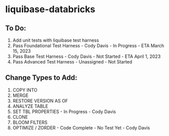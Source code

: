# liquibase-databricks

## To Do: 

1. Add unit tests with liquibase test harness
2. Pass Foundational Test Harness - Cody Davis - In Progress - ETA March 15, 2023
3. Pass Base Test Harness - Cody Davis - Not Started - ETA April 1, 2023
4. Pass Advanced Test Harness - Unassigned - Not Started

## Change Types to Add: 

1. COPY INTO
2. MERGE
3. RESTORE VERSION AS OF
4. ANALYZE TABLE
5. SET TBL PROPERTIES - In Progress - Cody Davis
6. CLONE
7. BLOOM FILTERS
8. OPTIMIZE / ZORDER - Code Complete - No Test Yet - Cody Davis
